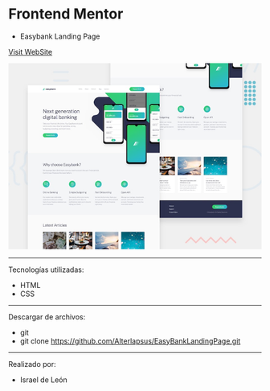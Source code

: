 # Frontend Mentor 
- Easybank Landing Page

<a href="https://easybanklandingpagealter.netlify.app/">Visit WebSite</a>

![Design preview for the Easybank landing page coding challenge](./design/desktop-preview.jpg)

---

Tecnologías utilizadas:

- HTML 
- CSS

---

Descargar de archivos: 

- git 
- git clone https://github.com/Alterlapsus/EasyBankLandingPage.git


---

Realizado por: 

- Israel de León 
